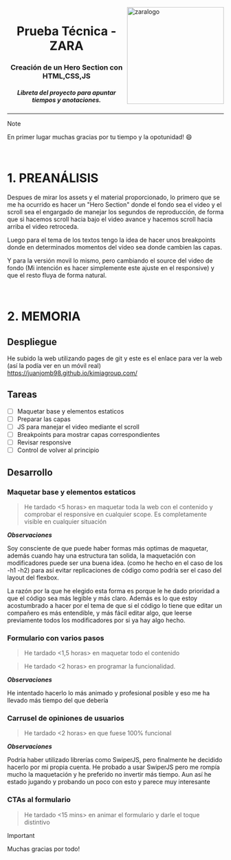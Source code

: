 <img height="225" alt="zaralogo" src="https://media.licdn.com/dms/image/C4D0BAQFoeTCCNjCqzw/company-logo_200_200/0/1630511390825?e=1709769600&v=beta&t=N4NOMGsWSKsBKtnuQTzFq_7_mf7eoZZftoa6gx-LIrw" align="right">
<div align="center">
  <h1>Prueba Técnica - ZARA</h1>
  <h3>Creación de un Hero Section con HTML,CSS,JS</h3>
  <h5><i>Libreta del proyecto para apuntar tiempos y anotaciones.</i></h5>
</div>
 
 ---

> [!NOTE]
> En primer lugar muchas gracias por tu tiempo y la opotunidad! :smile:

<br>


# 1. PREANÁLISIS
Despues de mirar los assets y el material proporcionado, lo primero que se me ha ocurrido es hacer un "Hero Section" donde el fondo sea el video y el scroll sea el engargado de manejar los segundos de reproducción, de forma que si hacemos scroll hacia bajo el video avance y hacemos scroll hacia arriba el video retroceda.

Luego para el tema de los textos tengo la idea de hacer unos breakpoints donde en determinados momentos del video sea donde cambien las capas.

Y para la versión movil lo mismo, pero cambiando el source del video de fondo (Mi intención es hacer simplemente este ajuste en el responsive) y que el resto fluya de forma natural.

<br>

# 2. MEMORIA
## Despliegue
He subido la web utilizando pages de git y este es el enlace para ver la web (así la podía ver en un móvil real)
https://juanjomb98.github.io/kimiagroup.com/

## Tareas
- [ ] Maquetar base y elementos estaticos
- [ ] Preparar las capas
- [ ] JS para manejar el video mediante el scroll
- [ ] Breakpoints para mostrar capas correspondientes
- [ ] Revisar responsive
- [ ] Control de volver al principio

## Desarrollo
### Maquetar base y elementos estaticos
>He tardado <5 horas> en maquetar toda la web con el contenido y comprobar el responsive en cualquier scope. Es completamente visible en cualquier situación

**_Observaciones_**

Soy consciente de que puede haber formas más optimas de maquetar, además cuando hay una estructura tan solida, la maquetación con modificadores puede ser una buena idea. (como he hecho en el caso de los -h1 -h2) para así evitar replicaciones de código como podría ser el caso del layout del flexbox.

La razón por la que he elegido esta forma es porque le he dado prioridad a que el código sea más legible y más claro. Además es lo que estoy acostumbrado a hacer por el tema de que si el código lo tiene que editar un compañero es más entendible, y más fácil editar algo, que leerse previamente todos los modificadores por si ya hay algo hecho.


### Formulario con varios pasos
>He tardado <1,5 horas> en maquetar todo el contenido

> He tardado <2 horas> en programar la funcionalidad.

**_Observaciones_**

He intentado hacerlo lo más animado y profesional posible y eso me ha llevado más tiempo del que debería


### Carrusel de opiniones de usuarios
>He tardado <2 horas> en que fuese 100% funcional

**_Observaciones_**

Podría haber utilizado librerías como SwiperJS, pero finalmente he decidido hacerlo por mi propia cuenta. He probado a usar SwiperJS pero me rompía mucho la maquetación y he preferido no invertir más tiempo. Aun así he estado jugando y probando un poco con esto y parece muy interesante

### CTAs al formulario
>He tardado <15 mins> en animar el formulario y darle el toque distintivo

> [!Important]
> Muchas gracias por todo!
